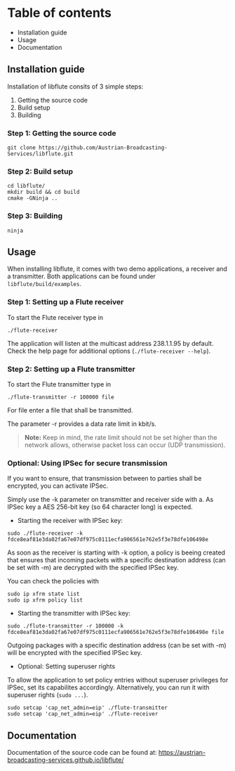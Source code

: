 # Table of contents
* Installation guide
* Usage
* Documentation

## Installation guide

Installation of libflute consits of 3 simple steps:
1. Getting the source code
2. Build setup
3. Building

### Step 1: Getting the source code
````
git clone https://github.com/Austrian-Broadcasting-Services/libflute.git
````

### Step 2: Build setup
````
cd libflute/
mkdir build && cd build
cmake -GNinja ..
````

### Step 3: Building
````
ninja
````

## Usage
 
When installing libflute, it comes with two demo applications, a receiver and a transmitter. Both applications can be found under ``libflute/build/examples``.

### Step 1: Setting up a Flute receiver
To start the Flute receiver type in

````
./flute-receiver
````

The application will listen at the multicast address 238.1.1.95 by default. Check the help page for additional options (``./flute-receiver --help``).

### Step 2: Setting up a Flute transmitter

To start the Flute transmitter type in

````
./flute-transmitter -r 100000 file
````

For file enter a file that shall be transmitted.
  
The parameter -r provides a data rate limit in kbit/s.

> **Note:** Keep in mind, the rate limit should not be set higher than the network allows, otherwise packet loss can occur (UDP transmission).

### Optional: Using IPSec for secure transmission
If you want to ensure, that transmission between to parties shall be encrypted, you can activate IPSec.
  
Simply use the -k parameter on transmitter and receiver side with a. As IPSec key a AES 256-bit key (so 64 character long) is expected. 

* Starting the receiver with IPSec key: 
````
sudo ./flute-receiver -k fdce8eaf81e3da02fa67e07df975c0111ecfa906561e762e5f3e78dfe106498e
````
As soon as the receiver is starting with -k option, a policy is beeing created that ensures that incoming packets with a specific destination address (can be set with -m) are decrypted with the specified IPSec key. 

You can check the policies with
````
sudo ip xfrm state list
sudo ip xfrm policy list
````

* Starting the transmitter with IPSec key:
````
sudo ./flute-transmitter -r 100000 -k fdce8eaf81e3da02fa67e07df975c0111ecfa906561e762e5f3e78dfe106498e file
````
Outgoing packages with a specific destination address (can be set with -m) will be encrypted with the specified IPSec key.

* Optional: Setting superuser rights

To allow the application to set policy entries without superuser privileges for IPSec, set its capabilites 
accordingly. Alternatively, you can run it with superuser rights (``sudo ...``).
````
sudo setcap 'cap_net_admin=eip' ./flute-transmitter
sudo setcap 'cap_net_admin=eip' ./flute-receiver
````

## Documentation

Documentation of the source code can be found at: https://austrian-broadcasting-services.github.io/libflute/

